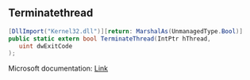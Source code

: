 ## Terminatethread

```csharp
[DllImport("Kernel32.dll")][return: MarshalAs(UnmanagedType.Bool)]
public static extern bool TerminateThread(IntPtr hThread,
   uint dwExitCode
);
```

Microsoft documentation: [Link](https://docs.microsoft.com/en-us/windows/win32/api/processthreadsapi/nf-processthreadsapi-terminatethread)
